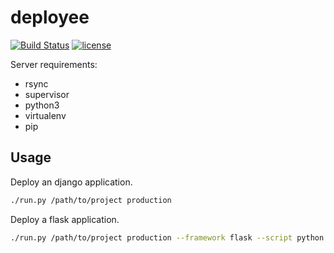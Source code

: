 # deployee

[![Build Status](https://travis-ci.org/WqyJh/deployee.svg?branch=master)](https://travis-ci.org/WqyJh/deployee)
[![license](https://img.shields.io/badge/LICENCE-GPLv3-brightgreen.svg)](https://raw.githubusercontent.com/WqyJh/deployee/master/LICENSE)

Server requirements:

- rsync
- supervisor
- python3
- virtualenv
- pip


## Usage

Deploy an django application.

```bash
./run.py /path/to/project production
```

Deploy a flask application.

```bash
./run.py /path/to/project production --framework flask --script python -m app
```
